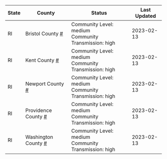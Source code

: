 State | County | Status | Last Updated
--- | --- | --- | --- 
RI | Bristol County <a href="#bristol_county">#</a> | <a name="bristol_county"></a>Community Level: medium<br/>Community Transmission: high | 2023-02-13
RI | Kent County <a href="#kent_county">#</a> | <a name="kent_county"></a>Community Level: medium<br/>Community Transmission: high | 2023-02-13
RI | Newport County <a href="#newport_county">#</a> | <a name="newport_county"></a>Community Level: medium<br/>Community Transmission: high | 2023-02-13
RI | Providence County <a href="#providence_county">#</a> | <a name="providence_county"></a>Community Level: medium<br/>Community Transmission: high | 2023-02-13
RI | Washington County <a href="#washington_county">#</a> | <a name="washington_county"></a>Community Level: medium<br/>Community Transmission: high | 2023-02-13
